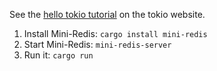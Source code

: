 See the [hello tokio tutorial](https://tokio.rs/tokio/tutorial/hello-tokio) on the tokio website.

1. Install Mini-Redis: `cargo install mini-redis`
1. Start Mini-Redis: `mini-redis-server`
1. Run it: `cargo run`